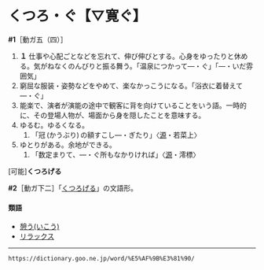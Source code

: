 # くつろ・ぐ【▽寛ぐ】

**\#1**［動ガ五（四）］
1.  **１** 仕事や心配ごとなどを忘れて、伸び伸びとする。心身をゆったりと休める。気がねなくのんびりと振る舞う。「温泉につかって―・ぐ」「―・いだ雰囲気」
2.  窮屈な服装・姿勢などをやめて、楽なかっこうになる。「浴衣に着替えて―・ぐ」
3.  能楽で、演者が演能の途中で観客に背を向けていることをいう語。一時的に、その登場人物が、場面から身を隠したことを意味する。
4.  ゆるむ。ゆるくなる。    
    1.  「冠 (かうぶり) の額すこし―・ぎたり」〈[源](https://dictionary.goo.ne.jp/word/%E6%BA%90%E6%B0%8F%E7%89%A9%E8%AA%9E/#jn-69890)・若菜上〉
5. ゆとりがある。余地ができる。    
    1.  「数定まりて、―・ぐ所もなかりければ」〈[源](https://dictionary.goo.ne.jp/word/%E6%BA%90%E6%B0%8F%E7%89%A9%E8%AA%9E/#jn-69890)・澪標〉
        

\[可能\]**くつろげる**

**\#2**［動ガ下二］「[くつろげる](https://dictionary.goo.ne.jp/word/%E5%AF%9B%E3%81%92%E3%82%8B/#jn-62361)」の文語形。

#### 類語

-   [憩う(いこう)](https://dictionary.goo.ne.jp/word/%E6%86%A9%E3%81%86/#jn-10849)
-   [リラックス](https://dictionary.goo.ne.jp/word/%E3%83%AA%E3%83%A9%E3%83%83%E3%82%AF%E3%82%B9/#jn-233024)

---
`https://dictionary.goo.ne.jp/word/%E5%AF%9B%E3%81%90/`